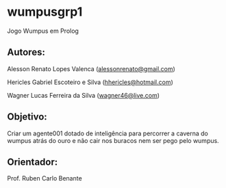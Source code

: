 # wumpusgrp1
Jogo Wumpus em Prolog

## Autores:

Alesson Renato Lopes Valenca (alessonrenato@gmail.com)

Hericles Gabriel Escoteiro e Silva (hhericles@hotmail.com)

Wagner Lucas Ferreira da Silva (wagner46@live.com)

## Objetivo:

Criar um agente001 dotado de inteligência para percorrer a caverna do wumpus atrás do ouro e não cair nos buracos nem ser pego pelo wumpus.

## Orientador:

Prof. Ruben Carlo Benante

